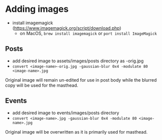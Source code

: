 # Adding images
* install imagemagick (https://www.imagemagick.org/script/download.php)
  * on MacOS, `brew install imagemagick` or `port install ImageMagick`

## Posts
* add desired image to assets/images/posts directory as <image-name>-orig.jpg
* `convert <image-name>-orig.jpg -gaussian-blur 0x4 -modulate 80 <image-name>.jpg`

Original image will remain un-edited for use in post body while the blurred copy
will be used for the masthead.

## Events
* add desired image to events/images/posts directory
* `convert <image-name>.jpg -gaussian-blur 0x4 -modulate 80 <image-name>.jpg`

Original image will be overwritten as it is primarily used for masthead.
